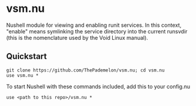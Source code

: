 # vsm.nu

Nushell module for viewing and enabling runit services. In this context, "enable" means symlinking the service directory into the current runsvdir (this is the nomenclature used by the Void Linux manual).

## Quickstart
```nushell
git clone https://github.com/ThePademelon/vsm.nu; cd vsm.nu
use vsm.nu *
```
To start Nushell with these commands included, add this to your config.nu
```nushell
use <path to this repo>/vsm.nu *
```
